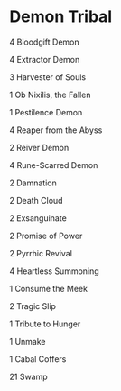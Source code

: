 # Demon Tribal

4 Bloodgift Demon

4  Extractor Demon

3  Harvester of Souls

1  Ob Nixilis, the Fallen

1  Pestilence Demon

4  Reaper from the Abyss

2  Reiver Demon

4  Rune-Scarred Demon

2 Damnation

2 Death Cloud

2 Exsanguinate

2 Promise of Power

2 Pyrrhic Revival

4 Heartless Summoning

1 Consume the Meek

2 Tragic Slip

1 Tribute to Hunger

1 Unmake

1 Cabal Coffers

21 Swamp
